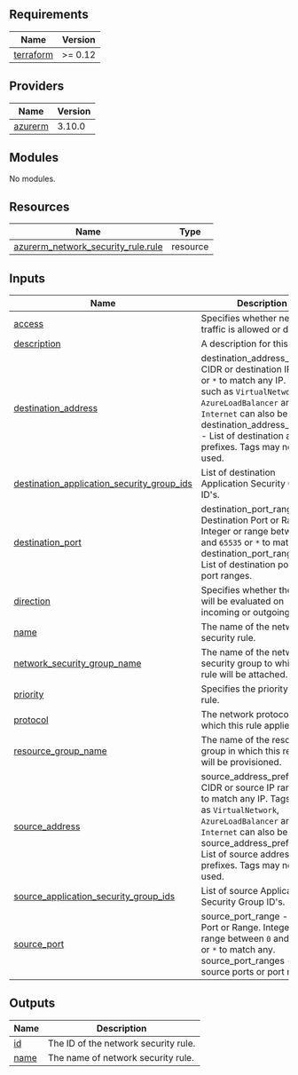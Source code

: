 <!-- BEGIN_TF_DOCS -->
## Requirements

| Name | Version |
|------|---------|
| <a name="requirement_terraform"></a> [terraform](#requirement\_terraform) | >= 0.12 |

## Providers

| Name | Version |
|------|---------|
| <a name="provider_azurerm"></a> [azurerm](#provider\_azurerm) | 3.10.0 |

## Modules

No modules.

## Resources

| Name | Type |
|------|------|
| [azurerm_network_security_rule.rule](https://registry.terraform.io/providers/hashicorp/azurerm/latest/docs/resources/network_security_rule) | resource |

## Inputs

| Name | Description | Type | Default | Required |
|------|-------------|------|---------|:--------:|
| <a name="input_access"></a> [access](#input\_access) | Specifies whether network traffic is allowed or denied. | `string` | n/a | yes |
| <a name="input_description"></a> [description](#input\_description) | A description for this rule. | `string` | `null` | no |
| <a name="input_destination_address"></a> [destination\_address](#input\_destination\_address) | destination\_address\_prefix - CIDR or destination IP range or `*` to match any IP. Tags such as `VirtualNetwork`, `AzureLoadBalancer` and `Internet` can also be used.<br>destination\_address\_prefixes - List of destination address prefixes. Tags may not be used. | <pre>object({<br>    prefix   = optional(string)<br>    prefixes = optional(set(string))<br>  })</pre> | n/a | yes |
| <a name="input_destination_application_security_group_ids"></a> [destination\_application\_security\_group\_ids](#input\_destination\_application\_security\_group\_ids) | List of destination Application Security Group ID's. | `set(string)` | `null` | no |
| <a name="input_destination_port"></a> [destination\_port](#input\_destination\_port) | destination\_port\_range - Destination Port or Range. Integer or range between `0` and `65535` or `*` to match any.<br>destination\_port\_ranges - List of destination ports or port ranges. | <pre>object({<br>    range  = optional(string)<br>    ranges = optional(set(string))<br>  })</pre> | n/a | yes |
| <a name="input_direction"></a> [direction](#input\_direction) | Specifies whether the rule will be evaluated on incoming or outgoing traffic. | `string` | n/a | yes |
| <a name="input_name"></a> [name](#input\_name) | The name of the network security rule. | `string` | n/a | yes |
| <a name="input_network_security_group_name"></a> [network\_security\_group\_name](#input\_network\_security\_group\_name) | The name of the network security group to which this rule will be attached. | `string` | n/a | yes |
| <a name="input_priority"></a> [priority](#input\_priority) | Specifies the priority of the rule. | `number` | n/a | yes |
| <a name="input_protocol"></a> [protocol](#input\_protocol) | The network protocol to which this rule applies. | `string` | n/a | yes |
| <a name="input_resource_group_name"></a> [resource\_group\_name](#input\_resource\_group\_name) | The name of the resource group in which this resource will be provisioned. | `string` | n/a | yes |
| <a name="input_source_address"></a> [source\_address](#input\_source\_address) | source\_address\_prefix - CIDR or source IP range or `*` to match any IP. Tags such as `VirtualNetwork`, `AzureLoadBalancer` and `Internet` can also be used.<br>source\_address\_prefixes - List of source address prefixes. Tags may not be used. | <pre>object({<br>    prefix   = optional(string)<br>    prefixes = optional(set(string))<br>  })</pre> | n/a | yes |
| <a name="input_source_application_security_group_ids"></a> [source\_application\_security\_group\_ids](#input\_source\_application\_security\_group\_ids) | List of source Application Security Group ID's. | `set(string)` | `null` | no |
| <a name="input_source_port"></a> [source\_port](#input\_source\_port) | source\_port\_range - Source Port or Range. Integer or range between `0` and `65535` or `*` to match any.<br>source\_port\_ranges - List of source ports or port ranges. | <pre>object({<br>    range  = optional(string)<br>    ranges = optional(set(string))<br>  })</pre> | n/a | yes |

## Outputs

| Name | Description |
|------|-------------|
| <a name="output_id"></a> [id](#output\_id) | The ID of the network security rule. |
| <a name="output_name"></a> [name](#output\_name) | The name of network security rule. |
<!-- END_TF_DOCS -->
